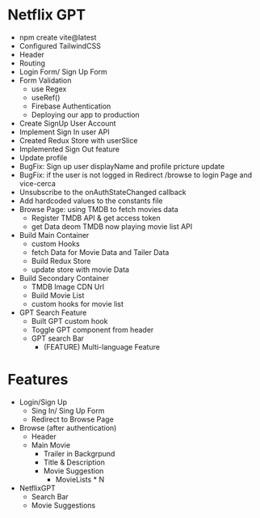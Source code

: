 # Netflix GPT

- npm create vite@latest
- Configured TailwindCSS
- Header
- Routing
- Login Form/ Sign Up Form
- Form Validation
  - use Regex
  - useRef()
  - Firebase Authentication
  - Deploying our app to production
- Create SignUp User Account
- Implement Sign In user API
- Created Redux Store with userSlice
- Implemented Sign Out feature
- Update profile
- BugFix: Sign up user displayName and profile pricture update
- BugFix: if the user is not logged in Redirect /browse to login Page and vice-cerca
- Unsubscribe to the onAuthStateChanged callback
- Add hardcoded values to the constants file
- Browse Page: using TMDB to fetch movies data
  - Register TMDB API & get access token
  - get Data deom TMDB now playing movie list API
- Build Main Container
  - custom Hooks
  - fetch Data for Movie Data and Tailer Data
  - Build Redux Store
  - update store with movie Data
- Build Secondary Container
  - TMDB Image CDN Url
  - Build Movie List
  - custom hooks for movie list
- GPT Search Feature
  - Built GPT custom hook
  - Toggle GPT component from header
  - GPT search Bar
    - (FEATURE) Multi-language Feature

# Features

- Login/Sign Up
  - Sing In/ Sing Up Form
  - Redirect to Browse Page
- Browse (after authentication)
  - Header
  - Main Movie
    - Trailer in Backgrpund
    - Title & Description
    - Movie Suggestion
      - MovieLists \* N
- NetflixGPT
  - Search Bar
  - Movie Suggestions
